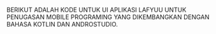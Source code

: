 BERIKUT ADALAH KODE UNTUK UI APLIKASI LAFYUU UNTUK PENUGASAN MOBILE PROGRAMING YANG DIKEMBANGKAN DENGAN BAHASA KOTLIN DAN ANDROSTUDIO.
